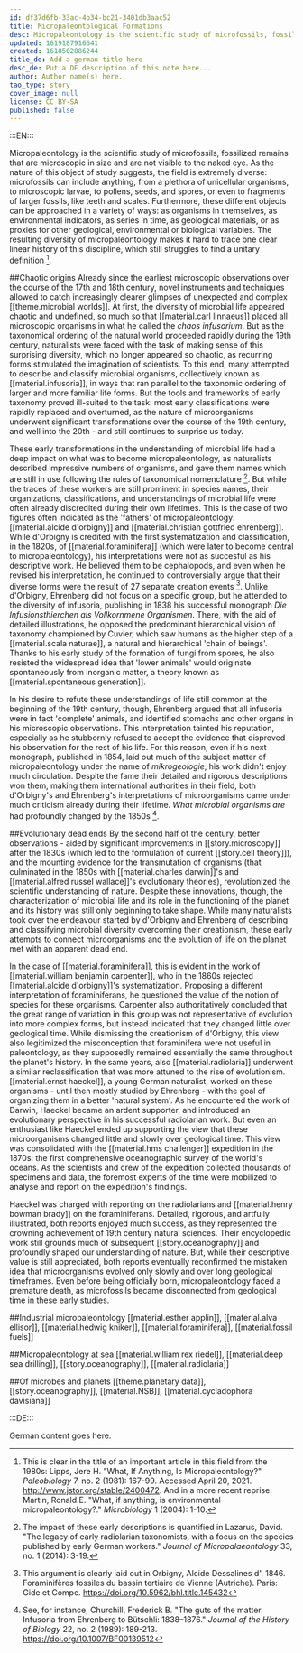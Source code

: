 ```yaml
---
id: df37d6fb-33ac-4b34-bc21-3401db3aac52
title: Micropaleontological Formations
desc: Micropaleontology is the scientific study of microfossils, fossils that are microscopic in size and are not visible to the naked eye.
updated: 1619187916641
created: 1618502886244
title_de: Add a german title here
desc_de: Put a DE description of this note here...
author: Author name(s) here.
tao_type: story
cover_image: null
license: CC BY-SA
published: false
---
```


:::EN:::

Micropaleontology is the scientific study of microfossils, fossilized remains that are microscopic in size and are not visible to the naked eye. As the nature of this object of study suggests, the field is extremely diverse: microfossils can include anything, from a plethora of unicellular organisms, to microscopic larvae, to pollens, seeds, and spores, or even to fragments of larger fossils, like teeth and scales. Furthermore, these different objects can be approached in a variety of ways: as organisms in themselves, as environmental indicators, as series in time, as geological materials, or as proxies for other geological, environmental or biological variables. The resulting diversity of micropaleontology makes it hard to trace one clear linear history of this discipline, which still struggles to find a unitary definition [^micropaleontology1]. 

##Chaotic origins
Already since the earliest microscopic observations over the course of the 17th and 18th century, novel instruments and techniques allowed to catch increasingly clearer glimpses of unexpected and complex [[theme.microbial worlds]]. At first, the diversity of microbial life appeared chaotic and undefined, so much so that [[material.carl linnaeus]] placed all microscopic organisms in what he called the _chaos infusorium_. But as the taxonomical ordering of the natural world proceeded rapidly during the 19th century, naturalists were faced with the task of making sense of this surprising diversity, which no longer appeared so chaotic, as recurring forms stimulated the imagination of scientists. To this end, many attempted to describe and classify microbial organisms, collectively known as [[material.infusoria]], in ways that ran parallel to the taxonomic ordering of larger and more familiar life forms. But the tools and frameworks of early taxonomy proved ill-suited to the task: most early classifications were rapidly replaced and overturned, as the nature of microorganisms underwent significant transformations over the course of the 19th century, and well into the 20th - and still continues to surprise us today.

These early transformations in the understanding of microbial life had a deep impact on what was to become micropaleontology, as naturalists described impressive numbers of organisms, and gave them names which are still in use following the rules of taxonomical nomenclature [^micropaleontology2]. But while the traces of these workers are still prominent in species names, their organizations, classifications, and understandings of microbial life were often already discredited during their own lifetimes. This is the case of two figures often indicated as the 'fathers' of micropaleontology: [[material.alcide d'orbigny]] and [[material.christian gottfried ehrenberg]]. While d'Orbigny is credited with the first systematization and classification, in the 1820s, of [[material.foraminifera]] (which were later to become central to micropaleontology), his interpretations were not as succesful as his descriptive work. He believed them to be cephalopods, and even when he revised his interpretation, he continued to controversially argue that their diverse forms were the result of 27 separate creation events [^micropaleontology3]. Unlike d'Orbigny, Ehrenberg did not focus on a specific group, but he attended to the diversity of infusoria, publishing in 1838 his successful monograph _Die Infusionsthierchen als Vollkornmene Organismen_. There, with the aid of detailed illustrations, he opposed the predominant hierarchical vision of taxonomy championed by Cuvier, which saw humans as the higher step of a [[material.scala naturae]], a natural and hierarchical 'chain of beings'. Thanks to his early study of the formation of fungi from spores, he also resisted the widespread idea that 'lower animals' would originate spontaneously from inorganic matter, a theory known as [[material.spontaneous generation]].

In his desire to refute these understandings of life still common at the beginning of the 19th century, though, Ehrenberg argued that all infusoria were in fact 'complete' animals, and identified stomachs and other organs in his microscopic observations. This interpretation tainted his reputation, especially as he stubbornly refused to accept the evidence that disproved his observation for the rest of his life. For this reason, even if his next monograph, published in 1854, laid out much of the subject matter of micropaleontology under the name of _mikrogeologie_, his work didn't enjoy much circulation. Despite the fame their detailed and rigorous descriptions won them, making them international authorities in their field, both d'Orbigny's and Ehrenberg's interpretations of microorganisms came under much criticism already during their lifetime. _What microbial organisms are_ had profoundly changed by the 1850s [^micropaleontology4]. 

##Evolutionary dead ends
By the second half of the century, better observations - aided by significant improvements in [[story.microscopy]] after the 1830s (which led to the formulation of current [[story.cell theory]]), and the mounting evidence for the transmutation of organisms (that culminated in the 1850s with [[material.charles darwin]]'s and [[material.alfred russel wallace]]'s evolutionary theories), revolutionized the scientific understanding of nature. Despite these innovations, though, the characterization of microbial life and its role in the functioning of the planet and its history was still only beginning to take shape. While many naturalists took over the endeavour started by d'Orbigny and Ehrenberg of describing and classifying microbial diversity overcoming their creationism, these early attempts to connect microorganisms and the evolution of life on the planet met with an apparent dead end. 

In the case of [[material.foraminifera]], this is evident in the work of [[material.william benjamin carpenter]], who in the 1860s rejected [[material.alcide d'orbigny]]'s systematization. Proposing a different interpretation of foraminiferans, he questioned the value of the notion of species for these organisms. Carpenter also authoritatively concluded that the great range of variation in this group was not representative of evolution into more complex forms, but instead indicated that they changed little over geological time. While dismissing the creationism of d'Orbigny, this view also legitimized the misconception that foraminifera were not useful in paleontology, as they supposedly remained essentially the same throughout the planet's history. In the same years, also [[material.radiolaria]] underwent a similar reclassification that was more attuned to the rise of evolutionism. [[material.ernst haeckel]], a young German naturalist, worked on these organisms - until then mostly studied by Ehrenberg - with the goal of organizing them in a better 'natural system'. As he encountered the work of Darwin, Haeckel became an ardent supporter, and introduced an evolutionary perspective in his successful radiolarian work. But even an enthusiast like Haeckel ended up supporting the view that these microorganisms changed little and slowly over geological time. This view was consolidated with the [[material.hms challenger]] expedition in the 1870s: the first comprehensive oceanographic survey of the world's oceans. As the scientists and crew of the expedition collected thousands of specimens and data, the foremost experts of the time were mobilized to analyse and report on the expedition's findings. 

Haeckel was charged with reporting on the radiolarians and [[material.henry bowman brady]] on the foraminiferans. Detailed, rigorous, and artfully illustrated, both reports enjoyed much success, as they represented the crowning achievement of 19th century natural sciences. Their encyclopedic work still grounds much of subsequent [[story.oceanography]] and profoundly shaped our understanding of nature. But, while their descriptive value is still appreciated, both reports eventually reconfirmed the mistaken idea that microorganisms evolved only slowly and over long geological timeframes. Even before being officially born, micropaleontology faced a premature death, as microfossils became disconnected from geological time in these early studies.

##Industrial micropaleontology
[[material.esther applin]], [[material.alva ellisor]], [[material.hedwig kniker]], [[material.foraminifera]], [[material.fossil fuels]]

##Micropaleontology at sea
[[material.william rex riedel]], [[material.deep sea drilling]], [[story.oceanography]], [[material.radiolaria]]

##Of microbes and planets
[[theme.planetary data]], [[story.oceanography]], [[material.NSB]], [[material.cycladophora davisiana]]

[^micropaleontology1]: This is clear in the title of an important article in this field from the 1980s: Lipps, Jere H. "What, If Anything, Is Micropaleontology?" _Paleobiology_ 7, no. 2 (1981): 167-99. Accessed April 20, 2021. http://www.jstor.org/stable/2400472. And in a more recent reprise: Martin, Ronald E. "What, if anything, is environmental micropaleontology?." _Microbiology_ 1 (2004): 1-10.
[^micropaleontology2]: The impact of these early descriptions is quantified in Lazarus, David. "The legacy of early radiolarian taxonomists, with a focus on the species published by early German workers." _Journal of Micropalaeontology_ 33, no. 1 (2014): 3-19.
[^micropaleontology3]: This argument is clearly laid out in Orbigny, Alcide Dessalines d'. 1846. Foraminifères fossiles du bassin tertiaire de Vienne (Autriche). Paris: Gide et Compe. https://doi.org/10.5962/bhl.title.145432
[^micropaleontology4]: See, for instance, Churchill, Frederick B. "The guts of the matter. Infusoria from Ehrenberg to Bütschli: 1838–1876." _Journal of the History of Biology_ 22, no. 2 (1989): 189-213. https://doi.org/10.1007/BF00139512


:::DE:::

German content goes here.
